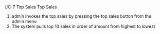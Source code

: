 UC-7 Top Sales
 Top Sales
 1. admin invokes the top sales by pressing the top sales button from the admin menu
 2. The system pulls top 10 sales in order of amount from highest to lowest